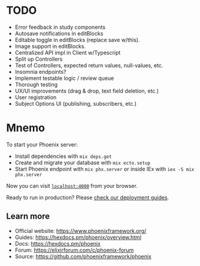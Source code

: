 # TODO
- Error feedback in study components
- Autosave notifications in editBlocks
- Editable toggle in editBlocks (replace save w/this).
- Image support in editBlocks.
- Centralized API impl in Client w/Typescript
- Split up Controllers
- Test of Controllers, expected return values, null-values, etc.
- Insomnia endpoints?
- Implement testable logic / review queue
- Thorough testing
- UX/UI improvements (drag & drop, text field deletion, etc.)
- User registration
- Subject Options UI (publishing, subscribers, etc.)

# Mnemo

To start your Phoenix server:

  * Install dependencies with `mix deps.get`
  * Create and migrate your database with `mix ecto.setup`
  * Start Phoenix endpoint with `mix phx.server` or inside IEx with `iex -S mix phx.server`

Now you can visit [`localhost:4000`](http://localhost:4000) from your browser.

Ready to run in production? Please [check our deployment guides](https://hexdocs.pm/phoenix/deployment.html).

## Learn more

  * Official website: https://www.phoenixframework.org/
  * Guides: https://hexdocs.pm/phoenix/overview.html
  * Docs: https://hexdocs.pm/phoenix
  * Forum: https://elixirforum.com/c/phoenix-forum
  * Source: https://github.com/phoenixframework/phoenix
